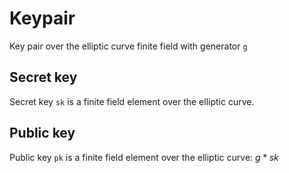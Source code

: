 # Keypair

Key pair over the elliptic curve finite field with generator `g`

## Secret key

Secret key `sk` is a finite field element over the elliptic curve.

## Public key

Public key `pk` is a finite field element over the elliptic curve: $g*sk$
